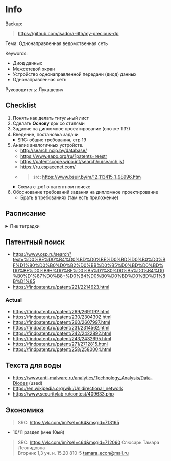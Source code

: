 # Info

Backup:
> https://github.com/isadora-6th/my-precious-dp

Тема:
Однонаправленная ведомственная сеть

Keywords:  
- Диод данных
- Межсетевой экран
- Устройство однонаправленной передачи (диод) данных
- Однонаправленная сеть

Руководитель:
Лукашевич


## Checklist
1. Понять как делать титульный лист
2. Сделать **Основу** док со стилями
3. Задание на дипломное проектирование (оно же ТЗ?)
4. Введение, постановка задачи
    <details> 
    <summary>SRC: общие требования, стр 19 </summary>
    Во  введении  указываются  основные  тенденции  развития  соответствующих отраслей инфокоммуникаций в Республике Беларусь (в соответствии с темой  дипломного  проекта/работы):  систем  и  средств  проводной,  оптической  и радиосвязи, теле- и радиовещания, сетей телекоммуникаций различного назначения.  Кратко  излагаются  назначение  и  важность  разрабатываемой  системы (устройства),  проектируемой  сети,  обосновываются  актуальность  и  необходимость разработки, формулируются цели и задачи дипломного проектирования. 
    </details>
5. Анализ аналогичных устройств.
    - http://search.ncip.by/database/
    - https://www.eapo.org/ru/?patents=reestr
    - https://patentscope.wipo.int/search/ru/search.jsf
    - https://ru.espacenet.com/
    - > src: https://www.bsuir.by/m/12_113415_1_98996.htm
    <details> 
    <summary>Схема с .pdf о патентном поиске </summary>
    <img src="ReadMeDocs/12_100229_1_98902.png" style="background-color:white">
    </details>
6. Обоснование требований задания на дипломное проектирование
    - Брать в требованиях (там есть приложение)

## Расписание
<details> 
    <summary>Пик тетрадки </summary>
    <img src="ReadMeDocs/расписание.jpg" style="background-color:white">
</details>

## Патентный поиск
- https://www.osp.ru/search?text=%D0%BE%D0%B4%D0%BD%D0%BE%D0%BD%D0%B0%D0%BF%D1%80%D0%B0%D0%B2%D0%BB%D0%B5%D0%BD%D0%BD%D0%BE%D0%B9+%D0%BF%D0%B5%D1%80%D0%B5%D0%B4%D0%B0%D1%87%D0%B8+%D0%B4%D0%B0%D0%BD%D0%BD%D1%8B%D1%85
- https://findpatent.ru/patent/221/2214623.html

### Actual
- https://findpatent.ru/patent/269/2691192.html
- https://findpatent.ru/patent/230/2304302.html
- https://findpatent.ru/patent/260/2607997.html
- https://findpatent.ru/patent/231/2314562.html
- https://findpatent.ru/patent/242/2422892.html
- https://findpatent.ru/patent/243/2432695.html
- https://findpatent.ru/patent/271/2712815.html
- https://findpatent.ru/patent/258/2580004.html


## Текста для воды  
 - https://www.anti-malware.ru/analytics/Technology_Analysis/Data-Diodes (used)
 - https://en.wikipedia.org/wiki/Unidirectional_network
 - https://www.securitylab.ru/contest/409633.php

## Экономика
> SRC: https://vk.com/im?sel=c64&msgid=713165
- 10/11 раздел (мне 10ый)

> SRC: https://vk.com/im?sel=c64&msgid=712060
Слюсарь Тамара Леонидовна	
Вторник 1,3 уч. н. 15.20 810-5
tamara_econ@mail.ru
